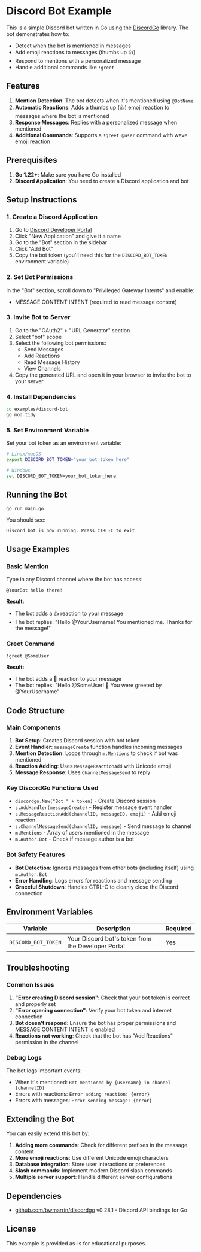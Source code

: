 # Discord Bot Example

This is a simple Discord bot written in Go using the [DiscordGo](https://github.com/bwmarrin/discordgo) library. The bot demonstrates how to:

- Detect when the bot is mentioned in messages
- Add emoji reactions to messages (thumbs up 👍)
- Respond to mentions with a personalized message
- Handle additional commands like `!greet`

## Features

1. **Mention Detection**: The bot detects when it's mentioned using `@BotName`
2. **Automatic Reactions**: Adds a thumbs up (👍) emoji reaction to messages where the bot is mentioned
3. **Response Messages**: Replies with a personalized message when mentioned
4. **Additional Commands**: Supports a `!greet @user` command with wave emoji reaction

## Prerequisites

1. **Go 1.22+**: Make sure you have Go installed
2. **Discord Application**: You need to create a Discord application and bot

## Setup Instructions

### 1. Create a Discord Application

1. Go to [Discord Developer Portal](https://discord.com/developers/applications)
2. Click "New Application" and give it a name
3. Go to the "Bot" section in the sidebar
4. Click "Add Bot"
5. Copy the bot token (you'll need this for the `DISCORD_BOT_TOKEN` environment variable)

### 2. Set Bot Permissions

In the "Bot" section, scroll down to "Privileged Gateway Intents" and enable:
- MESSAGE CONTENT INTENT (required to read message content)

### 3. Invite Bot to Server

1. Go to the "OAuth2" > "URL Generator" section
2. Select "bot" scope
3. Select the following bot permissions:
   - Send Messages
   - Add Reactions
   - Read Message History
   - View Channels
4. Copy the generated URL and open it in your browser to invite the bot to your server

### 4. Install Dependencies

```bash
cd examples/discord-bot
go mod tidy
```

### 5. Set Environment Variable

Set your bot token as an environment variable:

```bash
# Linux/macOS
export DISCORD_BOT_TOKEN="your_bot_token_here"

# Windows
set DISCORD_BOT_TOKEN=your_bot_token_here
```

## Running the Bot

```bash
go run main.go
```

You should see:
```
Discord bot is now running. Press CTRL-C to exit.
```

## Usage Examples

### Basic Mention
Type in any Discord channel where the bot has access:
```
@YourBot hello there!
```

**Result:**
- The bot adds a 👍 reaction to your message
- The bot replies: "Hello @YourUsername! You mentioned me. Thanks for the message!"

### Greet Command
```
!greet @SomeUser
```

**Result:**
- The bot adds a 👋 reaction to your message  
- The bot replies: "Hello @SomeUser! 👋 You were greeted by @YourUsername"

## Code Structure

### Main Components

1. **Bot Setup**: Creates Discord session with bot token
2. **Event Handler**: `messageCreate` function handles incoming messages
3. **Mention Detection**: Loops through `m.Mentions` to check if bot was mentioned
4. **Reaction Adding**: Uses `MessageReactionAdd` with Unicode emoji
5. **Message Response**: Uses `ChannelMessageSend` to reply

### Key DiscordGo Functions Used

- `discordgo.New("Bot " + token)` - Create Discord session
- `s.AddHandler(messageCreate)` - Register message event handler
- `s.MessageReactionAdd(channelID, messageID, emoji)` - Add emoji reaction
- `s.ChannelMessageSend(channelID, message)` - Send message to channel
- `m.Mentions` - Array of users mentioned in the message
- `m.Author.Bot` - Check if message author is a bot

### Bot Safety Features

- **Bot Detection**: Ignores messages from other bots (including itself) using `m.Author.Bot`
- **Error Handling**: Logs errors for reactions and message sending
- **Graceful Shutdown**: Handles CTRL-C to cleanly close the Discord connection

## Environment Variables

| Variable | Description | Required |
|----------|-------------|----------|
| `DISCORD_BOT_TOKEN` | Your Discord bot's token from the Developer Portal | Yes |

## Troubleshooting

### Common Issues

1. **"Error creating Discord session"**: Check that your bot token is correct and properly set
2. **"Error opening connection"**: Verify your bot token and internet connection
3. **Bot doesn't respond**: Ensure the bot has proper permissions and MESSAGE CONTENT INTENT is enabled
4. **Reactions not working**: Check that the bot has "Add Reactions" permission in the channel

### Debug Logs

The bot logs important events:
- When it's mentioned: `Bot mentioned by {username} in channel {channelID}`
- Errors with reactions: `Error adding reaction: {error}`
- Errors with messages: `Error sending message: {error}`

## Extending the Bot

You can easily extend this bot by:

1. **Adding more commands**: Check for different prefixes in the message content
2. **More emoji reactions**: Use different Unicode emoji characters
3. **Database integration**: Store user interactions or preferences
4. **Slash commands**: Implement modern Discord slash commands
5. **Multiple server support**: Handle different server configurations

## Dependencies

- [github.com/bwmarrin/discordgo](https://github.com/bwmarrin/discordgo) v0.28.1 - Discord API bindings for Go

## License

This example is provided as-is for educational purposes.